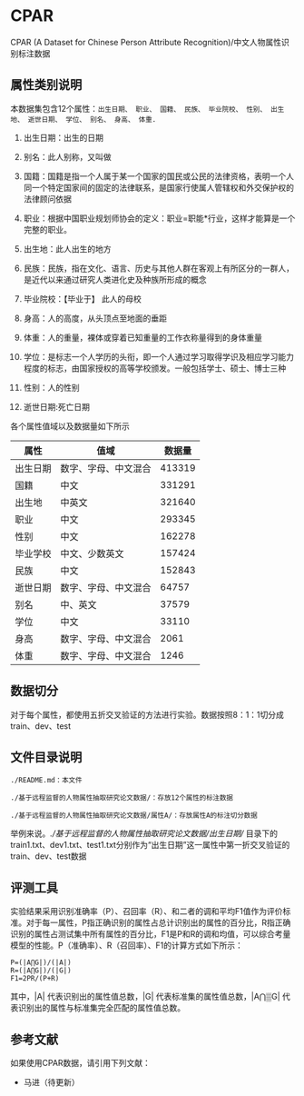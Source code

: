 # CPAR
CPAR (A Dataset for Chinese Person Attribute Recognition)/中文人物属性识别标注数据

## 属性类别说明
本数据集包含12个属性：```出生日期、
职业、
国籍、
民族、
毕业院校、
性别、
出生地、
逝世日期、
学位、
别名、
身高、
体重.```

1. 出生日期：出生的日期

2. 别名：此人别称，又叫做
3. 国籍：国籍是指一个人属于某一个国家的国民或公民的法律资格，表明一个人同一个特定国家间的固定的法律联系，是国家行使属人管辖权和外交保护权的法律顾问依据
4. 职业：根据中国职业规划师协会的定义：职业=职能*行业，这样才能算是一个完整的职业。
5. 出生地：此人出生的地方
6. 民族：民族，指在文化、语言、历史与其他人群在客观上有所区分的一群人，是近代以来通过研究人类进化史及种族所形成的概念
7. 毕业院校：【毕业于】 此人的母校
8. 身高：人的高度，从头顶点至地面的垂距
9. 体重：人的重量，裸体或穿着已知重量的工作衣称量得到的身体重量
10. 学位：是标志一个人学历的头衔，即一个人通过学习取得学识及相应学习能力程度的标志，由国家授权的高等学校颁发。一般包括学士、硕士、博士三种
11. 性别：人的性别
12. 逝世日期:死亡日期

各个属性值域以及数据量如下所示

属性 | 值域 | 数据量
---|---|---
出生日期 | 数字、字母、中文混合 | 413319
国籍 | 中文 | 331291
出生地 | 中英文 | 321640
职业 | 中文 | 293345
性别 | 中文| 162278
毕业学校 | 中文、少数英文| 157424
民族| 中文 | 152843
逝世日期 | 数字、字母、中文混合 | 64757
别名| 中、英文 | 37579
学位 | 中文 | 33110
身高 | 数字、字母、中文混合 | 2061
体重 | 数字、字母、中文混合 | 1246

## 数据切分

对于每个属性，都使用五折交叉验证的方法进行实验。数据按照8：1：1切分成train、dev、test

## 文件目录说明
	./README.md：本文件

	./基于远程监督的人物属性抽取研究论文数据/：存放12个属性的标注数据

	./基于远程监督的人物属性抽取研究论文数据/属性A/：存放属性A的标注切分数据

举例来说。*./基于远程监督的人物属性抽取研究论文数据/出生日期/* 目录下的train1.txt、dev1.txt、test1.txt分别作为“出生日期”这一属性中第一折交叉验证的train、dev、test数据
## 评测工具
实验结果采用识别准确率（P）、召回率（R）、和二者的调和平均F1值作为评价标准。对于每一属性，P指正确识别的属性占总计识别出的属性的百分比，R指正确识别的属性占测试集中所有属性的百分比，F1是P和R的调和均值，可以综合考量模型的性能。P（准确率）、R（召回率）、F1的计算方式如下所示：

	P=(|A⋂G|)/(|A|)
	R=(|A⋂G|)/(|G|)
	F1=2PR/(P+R)

其中，|A| 代表识别出的属性值总数，|G| 代表标准集的属性值总数，|A⋂▒G| 代表识别出的属性与标准集完全匹配的属性值总数。

## 参考文献
如果使用CPAR数据，请引用下列文献：
* 马进（待更新）

